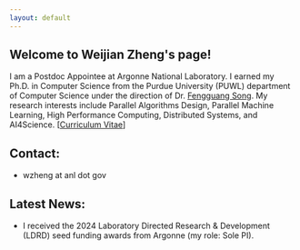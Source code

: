 ```yaml
---
layout: default
---
```


## Welcome to Weijian Zheng's page!


I am a Postdoc Appointee at Argonne National Laboratory. I earned my Ph.D. in Computer Science from the Purdue University (PUWL) department of Computer Science under the direction of Dr. [Fengguang Song](https://homes.luddy.indiana.edu/fgsong/). My research interests include Parallel Algorithms Design, Parallel Machine Learning, High Performance Computing, Distributed Systems, and AI4Science. [[Curriculum Vitae](../paper/CV_042225.pdf)]


## Contact:

* wzheng at anl dot gov
  
  
## Latest News:

* I received the 2024 Laboratory Directed Research & Development (LDRD) seed funding awards from Argonne (my role: Sole PI).
